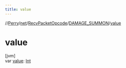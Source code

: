 ```yaml
---
title: value
---
```

//[Perry](../../../../index.html)/[net](../../index.html)/[RecvPacketOpcode](../index.html)/[DAMAGE_SUMMON](index.html)/[value](value.html)



# value



[jvm]\
var [value](value.html): [Int](https://kotlinlang.org/api/latest/jvm/stdlib/kotlin/-int/index.html)




